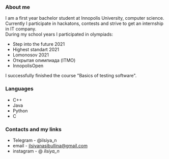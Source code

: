 ### About me
I am a first year bachelor student at Innopolis University, computer science.  
Currently I participate in hackatons, contests and strive to get an internship in IT company.  
During my school years I participated in olympiads:
* Step into the future 2021
* Highest standart 2021
* Lomonosov 2021
* Открытая олимпиада (ITMO)
* InnopolisOpen  
  
I successfully finished the course "Basics of testing software".


### Languages
* C++
* Java
* Python
* C

### Contacts and my links
* Telegram - @ilsiya_n  
* email - ilsiyanasibullina@gmail.com  
* instagram - @ _ilsiya_n_  
